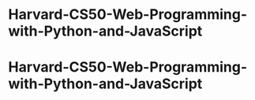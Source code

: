 # Harvard-CS50-Web-Programming-with-Python-and-JavaScript
# Harvard-CS50-Web-Programming-with-Python-and-JavaScript
